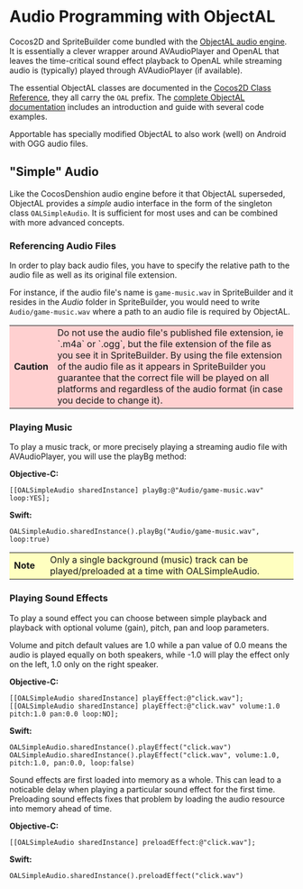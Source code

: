 # Audio Programming with ObjectAL

Cocos2D and SpriteBuilder come bundled with the [ObjectAL audio engine](http://kstenerud.github.io/ObjectAL-for-iPhone/). It is essentially a clever wrapper around AVAudioPlayer and OpenAL that leaves the time-critical sound effect playback to OpenAL while streaming audio is (typically) played through AVAudioPlayer (if available).

The essential ObjectAL classes are documented in the [Cocos2D Class Reference](http://www.cocos2d-swift.org/docs/api), they all carry the `OAL` prefix. The [complete ObjectAL documentation](http://kstenerud.github.io/ObjectAL-for-iPhone/documentation/index.html) includes an introduction and guide with several code examples.

Apportable has specially modified ObjectAL to also work (well) on Android with OGG audio files.

## "Simple" Audio

Like the CocosDenshion audio engine before it that ObjectAL superseded, ObjectAL provides a *simple* audio interface in the form of the singleton class `OALSimpleAudio`. It is sufficient for most uses and can be combined with more advanced concepts.

### Referencing Audio Files

In order to play back audio files, you have to specify the relative path to the audio file as well as its original file extension.

For instance, if the audio file's name is `game-music.wav` in SpriteBuilder and it resides in the *Audio* folder in SpriteBuilder, you would need to write `Audio/game-music.wav` where a path to an audio file is required by ObjectAL.

<table border="0"><tr><td width="48px" bgcolor="#ffd0d0"><strong>Caution</strong></td><td bgcolor="#ffd0d0">
Do not use the audio file's published file extension, ie `.m4a` or `.ogg`, but the file extension of the file as you see it in SpriteBuilder. By using the file extension of the audio file as it appears in SpriteBuilder you guarantee that the correct file will be played on all platforms and regardless of the audio format (in case you decide to change it).
</td></tr></table>


### Playing Music

To play a music track, or more precisely playing a streaming audio file with AVAudioPlayer, you will use the playBg method:

**Objective-C:**

	[[OALSimpleAudio sharedInstance] playBg:@"Audio/game-music.wav" loop:YES];

**Swift:**

	OALSimpleAudio.sharedInstance().playBg("Audio/game-music.wav", loop:true)

<table border="0"><tr><td width="48px" bgcolor="#ffffc0"><strong>Note</strong></td><td bgcolor="#ffffc0">
Only a single background (music) track can be played/preloaded at a time with OALSimpleAudio.
</td></tr></table>

### Playing Sound Effects

To play a sound effect you can choose between simple playback and playback with optional volume (gain), pitch, pan and loop parameters. 

Volume and pitch default values are 1.0 while a pan value of 0.0 means the audio is played equally on both speakers, while -1.0 will play the effect only on the left, 1.0 only on the right speaker.

**Objective-C:**

    [[OALSimpleAudio sharedInstance] playEffect:@"click.wav"];
    [[OALSimpleAudio sharedInstance] playEffect:@"click.wav" volume:1.0 pitch:1.0 pan:0.0 loop:NO];

**Swift:**

    OALSimpleAudio.sharedInstance().playEffect("click.wav")
    OALSimpleAudio.sharedInstance().playEffect("click.wav", volume:1.0, pitch:1.0, pan:0.0, loop:false)

Sound effects are first loaded into memory as a whole. This can lead to a noticable delay when playing a particular sound effect for the first time. Preloading sound effects fixes that problem by loading the audio resource into memory ahead of time.

**Objective-C:**

    [[OALSimpleAudio sharedInstance] preloadEffect:@"click.wav"];

**Swift:**

    OALSimpleAudio.sharedInstance().preloadEffect("click.wav")
